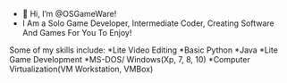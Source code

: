 - 👋 Hi, I’m @OSGameWare!
- I Am a Solo Game Developer, Intermediate Coder, Creating Software And Games For You To Enjoy!

Some of my skills include:
*Lite Video Editing
*Basic Python
*Java
*Lite Game Development
*MS-DOS/ Windows(Xp, 7, 8, 10)
*Computer Virtualization(VM Workstation, VMBox) 
<!---
TalkingAppleSoftware/TalkingAppleSoftware is a ✨ special ✨ repository because its `README.md` (this file) appears on your GitHub profile.
You can click the Preview link to take a look at your changes.
--->
